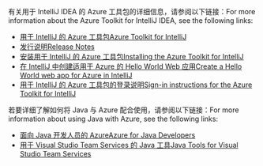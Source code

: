 <span data-ttu-id="34516-101">有关用于 IntelliJ IDEA 的 Azure 工具包的详细信息，请参阅以下链接：</span><span class="sxs-lookup"><span data-stu-id="34516-101">For more information about the Azure Toolkit for IntelliJ IDEA, see the following links:</span></span> 

* [<span data-ttu-id="34516-102">用于 IntelliJ 的 Azure 工具包</span><span class="sxs-lookup"><span data-stu-id="34516-102">Azure Toolkit for IntelliJ</span></span>](../intellij/azure-toolkit-for-intellij.md) 
* [<span data-ttu-id="34516-103">发行说明</span><span class="sxs-lookup"><span data-stu-id="34516-103">Release Notes</span></span>](https://github.com/Microsoft/azure-tools-for-java/releases) 
* [<span data-ttu-id="34516-104">安装用于 IntelliJ 的 Azure 工具包</span><span class="sxs-lookup"><span data-stu-id="34516-104">Installing the Azure Toolkit for IntelliJ</span></span>](../intellij/azure-toolkit-for-intellij-installation.md) 
* [<span data-ttu-id="34516-105">在 IntelliJ 中创建适用于 Azure 的 Hello World Web 应用</span><span class="sxs-lookup"><span data-stu-id="34516-105">Create a Hello World web app for Azure in IntelliJ</span></span>](../intellij/azure-toolkit-for-intellij-create-hello-world-web-app.md) 
* [<span data-ttu-id="34516-106">用于 IntelliJ 的 Azure 工具包的登录说明</span><span class="sxs-lookup"><span data-stu-id="34516-106">Sign-in instructions for the Azure Toolkit for IntelliJ</span></span>](../intellij/azure-toolkit-for-intellij-sign-in-instructions.md) 

<span data-ttu-id="34516-107">若要详细了解如何将 Java 与 Azure 配合使用，请参阅以下链接：</span><span class="sxs-lookup"><span data-stu-id="34516-107">For more information about using Java with Azure, see the following links:</span></span> 

* [<span data-ttu-id="34516-108">面向 Java 开发人员的 Azure</span><span class="sxs-lookup"><span data-stu-id="34516-108">Azure for Java Developers</span></span>](https://docs.microsoft.com/java/azure/) 
* [<span data-ttu-id="34516-109">用于 Visual Studio Team Services 的 Java 工具</span><span class="sxs-lookup"><span data-stu-id="34516-109">Java Tools for Visual Studio Team Services</span></span>](https://java.visualstudio.com/) 
<!-- TODO: Add URLs for Java in VSCode here --> 
